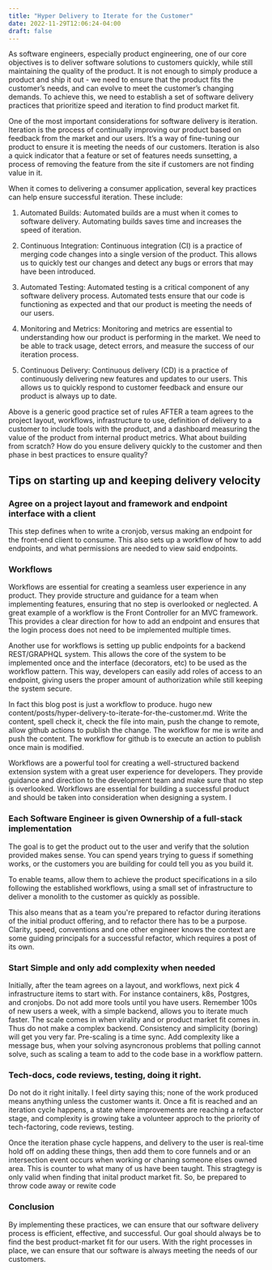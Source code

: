 ```yaml
---
title: "Hyper Delivery to Iterate for the Customer"
date: 2022-11-29T12:06:24-04:00
draft: false
---
```


As software engineers, especially product engineering, one of our core objectives is to deliver software solutions to customers quickly, while still maintaining the quality of the product. It is not enough to simply produce a product and ship it out - we need to ensure that the product fits the customer’s needs, and can evolve to meet the customer’s changing demands. To achieve this, we need to establish a set of software delivery practices that prioritize speed and iteration to find product market fit.


One of the most important considerations for software delivery is iteration. Iteration is the process of continually improving our product based on feedback from the market and our users. It’s a way of fine-tuning our product to ensure it is meeting the needs of our customers. Iteration is also a quick indicator that a feature or set of features needs sunsetting, a process of removing the feature from the site if customers are not finding value in it.

When it comes to delivering a consumer application, several key practices can help ensure successful iteration. These include:

1. Automated Builds: Automated builds are a must when it comes to software delivery. Automating builds saves time and increases the speed of iteration.

2. Continuous Integration: Continuous integration (CI) is a practice of merging code changes into a single version of the product. This allows us to quickly test our changes and detect any bugs or errors that may have been introduced.

3. Automated Testing: Automated testing is a critical component of any software delivery process. Automated tests ensure that our code is functioning as expected and that our product is meeting the needs of our users.

4. Monitoring and Metrics: Monitoring and metrics are essential to understanding how our product is performing in the market. We need to be able to track usage, detect errors, and measure the success of our iteration process.

5. Continuous Delivery: Continuous delivery (CD) is a practice of continuously delivering new features and updates to our users. This allows us to quickly respond to customer feedback and ensure our product is always up to date.

Above is a generic good practice set of rules AFTER a team agrees to the project layout, workflows, infrastructure to use, definition of delivery to a customer to include tools with the product, and a dashboard measuring the value of the product from internal product metrics. What about building from scratch? How do you ensure delivery quickly to the customer and then phase in best practices to ensure quality?


## Tips on starting up and keeping delivery velocity

### Agree on a project layout and framework and endpoint interface with a client

This step defines when to write a cronjob, versus making an endpoint for the front-end client to consume. This also sets up a workflow of how to add endpoints, and what permissions are needed to view said endpoints.

### Workflows

Workflows are essential for creating a seamless user experience in any product. They provide structure and guidance for a team when implementing features, ensuring that no step is overlooked or neglected. A great example of a workflow is the Front Controller for an MVC framework. This provides a clear direction for how to add an endpoint and ensures that the login process does not need to be implemented multiple times.

Another use for workflows is setting up public endpoints for a backend REST/GRAPHQL system. This allows the core of the system to be implemented once and the interface (decorators, etc) to be used as the workflow pattern. This way, developers can easily add roles of access to an endpoint, giving users the proper amount of authorization while still keeping the system secure.

In fact this blog post is just a workflow to produce. hugo new content/posts/hyper-delivery-to-iterate-for-the-customer.md. Write the content, spell check it, check the file into main, push the change to remote, allow github actions to publish the change. The workflow for me is write and push the content. The workflow for github is to execute an action to publish once main is modified.

Workflows are a powerful tool for creating a well-structured backend extension system with a great user experience for developers. They provide guidance and direction to the development team and make sure that no step is overlooked.  Workflows are essential for building a successful product and should be taken into consideration when designing a system. I

### Each Software Engineer is given Ownership of a full-stack implementation

The goal is to get the product out to the user and verify that the solution provided makes sense. You can spend years trying to guess if something works, or the customers you are building for could tell you as you build it.

To enable teams, allow them to achieve the product specifications in a silo following the established workflows, using a small set of infrastructure to deliver a monolith to the customer as quickly as possible.

This also means that as a team you're prepared to refactor during iterations of the initial product offering, and to refactor there has to be a purpose. Clarity, speed, conventions and one other engineer knows the context are some guiding principals for a successful refactor, which requires a post of its own.


### Start Simple and only add complexity when needed

Initially, after the team agrees on a layout, and workflows, next pick 4 infrastructure items to start with.  For instance containers, k8s, Postgres, and cronjobs. Do not add more tools until you have users.
Remember 100s of new users a week, with a simple backend, allows you to iterate much faster. The scale comes in when virality and or product market fit comes in. Thus do not make a complex backend. Consistency     and simplicity (boring) will get you very far. Pre-scaling is a time sync. Add complexity like a message bus, when your solving asyncronous problems that polling cannot solve, such as scaling a team to add to the code base in a workflow pattern.

### Tech-docs, code reviews, testing, doing it right.

Do not do it right initally.  I feel dirty saying this; none of the work produced means anything unless the customer wants it. Once a fit is reached and an iteration cycle happens, a state where improvements are reaching a refactor stage, and complexity is growing take a volunteer approch to the priority of tech-factoring, code reviews, testing.

Once the iteration phase cycle happens, and delivery to the user is real-time  hold off on adding these things, then add them to core funnels and or an intersection event occurs when working or chaning someone elses owned area. This is counter to what many of us have been taught. This stragtegy is only valid when finding that inital product market fit. So, be prepared to throw code away or rewite code

### Conclusion

By implementing these practices, we can ensure that our software delivery process is efficient, effective, and successful. Our goal should always be to find the best product-market fit for our users. With the right processes in place, we can ensure that our software is always meeting the needs of our customers.


